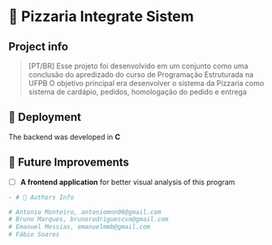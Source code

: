 # 🍕 Pizzaria Integrate Sistem 

## Project info

> [PT/BR] Esse projeto foi desenvolvido em um conjunto como uma conclusão do apredizado do curso de Programação Estruturada na UFPB
> O objetivo principal era desenvolver o sistema da Pizzaria como sistema de cardápio, pedidos, homologação do pedido e entrega

## 🚀 Deployment

The backend was developed in **C** 

## 🧭 Future Improvements

- [ ] **A frontend application** for better visual analysis of this program 

```py
- # 📓 Authors Info

# Antonio Monteiro, antoniomnn06@gmail.com
# Bruno Marques, brunorodriguescvo@gmail.com
# Emanuel Messias, emanuelmmb@gmail.com
# Fábio Soares
```
